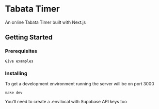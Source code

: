 # Tabata Timer

An online Tabata Timer built with Next.js

## Getting Started

### Prerequisites

```
Give examples
```

### Installing

To get a development environment running the server will be on port 3000

```
make dev
```

You'll need to create a .env.local with Supabase API keys too
